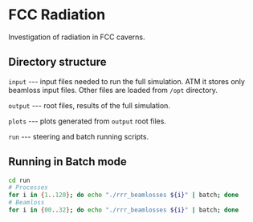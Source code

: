 # FCC Radiation

Investigation of radiation in FCC caverns.

## Directory structure

`input` --- input files needed to run the full simulation. ATM it stores only
beamloss input files. Other files are loaded from `/opt` directory.

`output` --- root files, results of the full simulation.

`plots` --- plots generated from `output` root files.

`run` --- steering and batch running scripts.

## Running in Batch mode

```sh
cd run
# Processes
for i in {1..120}; do echo "./rrr_beamlosses ${i}" | batch; done
# Beamloss
for i in {00..32}; do echo "./rrr_beamlosses ${i}" | batch; done
```
